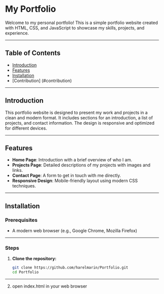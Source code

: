  # My Portfolio

Welcome to my personal portfolio! This is a simple portfolio website created with HTML, CSS, and JavaScript to showcase my skills, projects, and experience. 

---

## Table of Contents

- [Introduction](#introduction)
- [Features](#features)
- [Installation](#installation)
- [Contribution] (#contribution)

---

## Introduction

This portfolio website is designed to present my work and projects in a clean and modern format. It includes sections for an introduction, a list of projects, and contact information. The design is responsive and optimized for different devices.

---

## Features

- **Home Page**: Introduction with a brief overview of who I am.
- **Projects Page**: Detailed descriptions of my projects with images and links.
- **Contact Page**: A form to get in touch with me directly.
- **Responsive Design**: Mobile-friendly layout using modern CSS techniques.

---

## Installation

### Prerequisites

- A modern web browser (e.g., Google Chrome, Mozilla Firefox)

---

### Steps

1. **Clone the repository:**

   ```bash
   git clone https://github.com/harelmarin/Portfolio.git
   cd Portfolio

---

2. open index.html in your web browser
